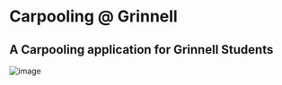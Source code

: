 # Carpooling @ Grinnell
## A Carpooling application for Grinnell Students
![image](https://github.com/user-attachments/assets/34c84953-3447-46bf-93b1-69222987d005)


